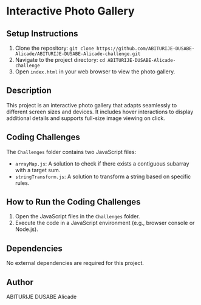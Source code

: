 # Interactive Photo Gallery

## Setup Instructions
1. Clone the repository: `git clone https://github.com/ABITURIJE-DUSABE-Alicade/ABITURIJE-DUSABE-Alicade-challenge.git`
2. Navigate to the project directory: `cd ABITURIJE-DUSABE-Alicade-challenge`
3. Open `index.html` in your web browser to view the photo gallery.

## Description
This project is an interactive photo gallery that adapts seamlessly to different screen sizes and devices. It includes hover interactions to display additional details and supports full-size image viewing on click.

## Coding Challenges
The `Challenges` folder contains two JavaScript files:
- `arrayMap.js`: A solution to check if there exists a contiguous subarray with a target sum.
- `stringTransform.js`: A solution to transform a string based on specific rules.

## How to Run the Coding Challenges
1. Open the JavaScript files in the `Challenges` folder.
2. Execute the code in a JavaScript environment (e.g., browser console or Node.js).

## Dependencies
No external dependencies are required for this project.

## Author
ABITURIJE DUSABE Alicade
